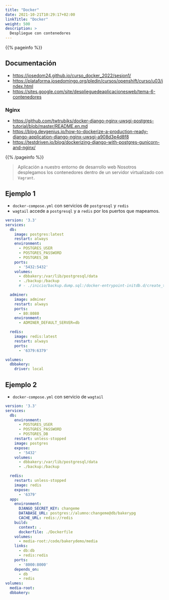 ```yaml
---
title: "Docker"
date: 2021-10-21T10:29:17+02:00
linkTitle: "Docker"
weight: 500
description: >
  Despliegue con contenedores
---
```

{{% pageinfo %}}
## Documentación
* https://josedom24.github.io/curso_docker_2022/sesion1/
* https://plataforma.josedomingo.org/pledin/cursos/openshift/curso/u03/index.html
* https://sites.google.com/site/desplieguedeaplicacionesweb/tema-6-contenedores

### Nginx
* https://github.com/twtrubiks/docker-django-nginx-uwsgi-postgres-tutorial/blob/master/README.en.md
* https://blog.devgenius.io/how-to-dockerize-a-production-ready-django-application-django-nginx-uwsgi-a908d3e4d8f8
* https://testdriven.io/blog/dockerizing-django-with-postgres-gunicorn-and-nginx/

{{% /pageinfo %}}

> Aplicación a nuestro entorno de desarrollo web
> Nosotros desplegamos los contenedores dentro de un servidor virtualizado con `Vagrant`.

## Ejemplo 1
* `docker-compose.yml` con servicios de `postgresql` y `redis`
* `wagtail` accede a `postgresql` y a `redis` por los puertos que mapeamos.

```yaml
version: '3.3'  
services:
  db:
    image: postgres:latest
    restart: always
    environment:
      - POSTGRES_USER
      - POSTGRES_PASSWORD
      - POSTGRES_DB
    ports:
      - '5432:5432'
    volumes: 
      - dbbakery:/var/lib/postgresql/data
      - ./backup:/backup
      # - ./inicio/backup.dump.sql:/docker-entrypoint-initdb.d/create_tables.sql

  adminer:
    image: adminer
    restart: always
    ports:
      - 80:8080
    environment:
      - ADMINER_DEFAULT_SERVER=db

  redis:
    image: redis:latest
    restart: always
    ports:
      - '6379:6379'

volumes:
  dbbakery:
    driver: local

```

## Ejemplo 2
* `docker-compose.yml` con servicio de `wagtail`

```yaml
version: '3.3'
services:
  db:
    environment:
      - POSTGRES_USER
      - POSTGRES_PASSWORD
      - POSTGRES_DB
    restart: unless-stopped
    image: postgres
    expose:
      - '5432'
    volumes:
      - dbbakery:/var/lib/postgresql/data
      - ./backup:/backup

  redis:
    restart: unless-stopped
    image: redis
    expose:
      - '6379'
  app:
    environment:
      DJANGO_SECRET_KEY: changeme
      DATABASE_URL: postgres://alumno:changeme@db/bakerypg
      CACHE_URL: redis://redis
    build:
      context: .
      dockerfile: ./Dockerfile
    volumes:
      - media-root:/code/bakerydemo/media
    links:
      - db:db
      - redis:redis
    ports:
      - '8000:8000'
    depends_on:
      - db
      - redis
volumes:
  media-root:
  dbbakery:

```